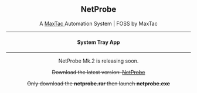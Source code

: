 <br/>
<p align="center">
  <a href="https://github.com/theoneandonlyshadow/MaxTac">
  </a>
  <h2 align="center">NetProbe</h2>
  <p align="center">
    A  <a href="https://github.com/theoneandonlyshadow/maxtac"> MaxTac </a> Automation System | FOSS by MaxTac
    <hr>
   <h4 align="center"> System Tray App </h3>
    <hr>
  </p>
</p>
<p align="center">NetProbe Mk.2 is releasing soon.</p>
<p align="center"><strike> Download the latest version: <a href="https://github.com/theoneandonlyshadow/NetProbe/blob/main/netprobe.rar">NetProbe</a></strike> </p>
<p align="center"><strike> Only download the <b> netprobe.rar </b> then launch <b> netprobe.exe </b> </strike></p>
